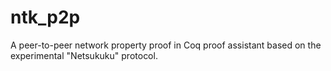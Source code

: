 # ntk_p2p
A peer-to-peer network property proof in Coq proof assistant based on the experimental "Netsukuku" protocol.
